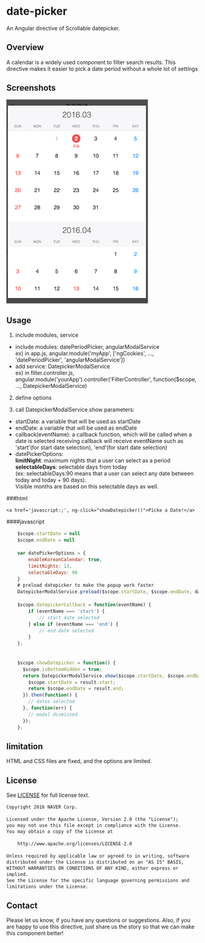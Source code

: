 # date-picker
An Angular directive of Scrollable datepicker.

## Overview
A calendar is a widely used component to filter search results.
This directive makes it easier to pick a date period without a whole lot of settings

## Screenshots
![popup_screen_shot](/resource/image/popup-screen-capture.png)


## Usage
1. include modules, service
  - include modules: datePeriodPicker, angularModalService  
  ex) in app.js, angular.module('myApp', ['ngCookies', ..., 'datePeriodPicker', 'angularModalService'])
  - add service: DatepickerModalService  
  ex) in filter.controller.js, angular.module('yourApp').controller('FilterController', function($scope, ..., DatepickerModalService)

2. define options

3. call DatepickerModalService.show
 parameters:
  - startDate: a variable that will be used as startDate
  - endDate: a variable that will be used as endDate
  - callback(eventName): a callback function, which will be called when a date is selected
    receiving callback will receive eventName such as 'start'(for start date selection), 'end'(for start date selection)
  - datePickerOptions:<br />
    <b>limitNight</b>:  maximum nights that a user can select as a period <br />
    <b>selectableDays</b>: selectable days from today <br />
    (ex: selectableDays:90 means that a user can select any date between today and today + 90 days). <br />
    Visible months are based on this selectable days as well. <br />
    <b></b>

###html <br>
```
<a href='javascript:;', ng-click="showDatepicker()">Picke a Date!</a>
```

####javascript<br>
```javascript
    $scope.startDate = null
    $scope.endDate = null

    var datePickerOptions = {
        enableKoreanCalendar: true,
        limitNights: 13,
        selectableDays: 90
    }
    # preload datepicker to make the popup work faster
    DatepickerModalService.preload($scope.startDate, $scope.endDate, datePickerOptions)

    $scope.datepickerCallback = function(eventName) {
        if (eventName === 'start') {
            // start date selected
        } else if (eventName === 'end') {
            // end date selected
        }
    };


    $scope.showDatepicker = function() {
      $scope.isBottomHidden = true;
      return DatepickerModalService.show($scope.startDate, $scope.endDate, $scope.datepickerCallback, datePickerOptions).then(function(result) {
        $scope.startDate = result.start;
        return $scope.endDate = result.end;
      }).then(function() {
        // dates selected
      }, function(err) {
        // modal dismissed
      });
    };
```

## limitation
HTML and CSS files are fixed, and the options are limited.


## License
See [LICENSE](LICENSE) for full license text.

```
Copyright 2016 NAVER Corp.

Licensed under the Apache License, Version 2.0 (the "License");
you may not use this file except in compliance with the License.
You may obtain a copy of the License at

    http://www.apache.org/licenses/LICENSE-2.0

Unless required by applicable law or agreed to in writing, software
distributed under the License is distributed on an "AS IS" BASIS,
WITHOUT WARRANTIES OR CONDITIONS OF ANY KIND, either express or implied.
See the License for the specific language governing permissions and
limitations under the License.
```

## Contact
Please let us know, if you have any questions or suggestions. Also, if you are happy to use this directive, just share us the story so that we can make this component better!
